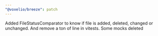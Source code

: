 ```yaml
---
"@voxelio/breeze": patch
---
```


Added FileStatusComparator to know if file is added, deleted, changed or unchanged. And remove a ton of line in vitests. Some mocks deleted
